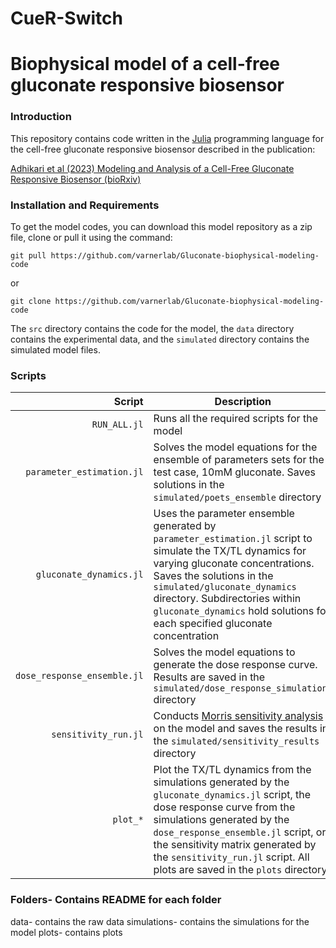 # CueR-Switch

# Biophysical model of a cell-free gluconate responsive biosensor

### Introduction
This repository contains code written in the [Julia](https://www.julialang.org) programming language for the cell-free gluconate responsive biosensor described in the publication: 

[Adhikari et al (2023) Modeling and Analysis of a Cell-Free Gluconate Responsive Biosensor (bioRxiv)](https://www.biorxiv.org/content/10.1101/2023.01.10.523462v1.full)


### Installation and Requirements

To get the model codes, you can download this model repository as a zip file, clone or pull it using the command:

	git pull https://github.com/varnerlab/Gluconate-biophysical-modeling-code

or

	git clone https://github.com/varnerlab/Gluconate-biophysical-modeling-code

The ``src`` directory contains the code for the model, the ``data`` directory contains the experimental data, and the ``simulated`` directory contains the simulated model files.

### Scripts
Script | Description
---: | ---
``RUN_ALL.jl`` | Runs all the required scripts for the model
``parameter_estimation.jl`` | Solves the model equations for the ensemble of parameters sets for the test case, 10mM gluconate. Saves solutions in the ``simulated/poets_ensemble`` directory
``gluconate_dynamics.jl`` | Uses the parameter ensemble generated by ``parameter_estimation.jl`` script to simulate the TX/TL dynamics for varying gluconate concentrations. Saves the solutions in the ``simulated/gluconate_dynamics`` directory. Subdirectories within ``gluconate_dynamics`` hold solutions for each specified gluconate concentration
``dose_response_ensemble.jl`` | Solves the model equations to generate the dose response curve. Results are saved in the ``simulated/dose_response_simulations`` directory
``sensitivity_run.jl`` | Conducts [Morris sensitivity analysis](https://doi.org/10.2307%2F1269043) on the model and saves the results in the ``simulated/sensitivity_results`` directory
``plot_*`` | Plot the TX/TL dynamics from the simulations generated by the ``gluconate_dynamics.jl`` script, the dose response curve from the simulations generated by the ``dose_response_ensemble.jl`` script, or the sensitivity matrix generated by the ``sensitivity_run.jl`` script. All plots are saved in the ``plots`` directory

### Folders- Contains README for each folder

data- contains the raw data
simulations- contains the simulations for the model
plots- contains plots 
